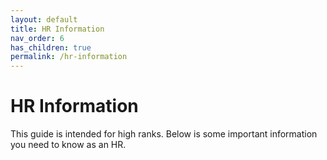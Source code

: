```yaml
---
layout: default
title: HR Information
nav_order: 6
has_children: true
permalink: /hr-information
---
```


# HR Information

This guide is intended for high ranks.
Below is some important information you need to know as an HR.
